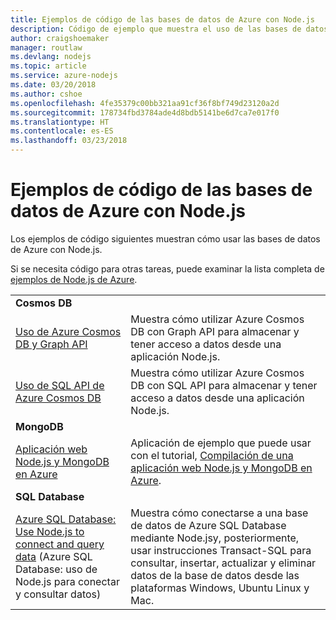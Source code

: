 ```yaml
---
title: Ejemplos de código de las bases de datos de Azure con Node.js
description: Código de ejemplo que muestra el uso de las bases de datos de Azure con Node.js.
author: craigshoemaker
manager: routlaw
ms.devlang: nodejs
ms.topic: article
ms.service: azure-nodejs
ms.date: 03/20/2018
ms.author: cshoe
ms.openlocfilehash: 4fe35379c00bb321aa91cf36f8bf749d23120a2d
ms.sourcegitcommit: 178734fbd3784ade4d8bdb5141be6d7ca7e017f0
ms.translationtype: HT
ms.contentlocale: es-ES
ms.lasthandoff: 03/23/2018
---
```

# <a name="azure-databases-with-nodejs-code-samples"></a>Ejemplos de código de las bases de datos de Azure con Node.js

Los ejemplos de código siguientes muestran cómo usar las bases de datos de Azure con Node.js.

Si se necesita código para otras tareas, puede examinar la lista completa de [ejemplos de Node.js de Azure](https://azure.microsoft.com/resources/samples/?term=nodejs).

| | |
|---|---|
| **Cosmos DB** ||
| [Uso de Azure Cosmos DB y Graph API](https://azure.microsoft.com/resources/samples/azure-cosmos-db-graph-nodejs-getting-started/) | Muestra cómo utilizar Azure Cosmos DB con Graph API para almacenar y tener acceso a datos desde una aplicación Node.js. |
| [Uso de SQL API de Azure Cosmos DB](https://azure.microsoft.com/resources/samples/azure-cosmos-db-documentdb-nodejs-getting-started/) | Muestra cómo utilizar Azure Cosmos DB con SQL API para almacenar y tener acceso a datos desde una aplicación Node.js. |
| **MongoDB** ||
| [Aplicación web Node.js y MongoDB en Azure](https://azure.microsoft.com/resources/samples/meanjs/) | Aplicación de ejemplo que puede usar con el tutorial, [Compilación de una aplicación web Node.js y MongoDB en Azure](http://docs.microsoft.com/azure/app-service-web/app-service-web-tutorial-nodejs-mongodb-app?toc=/azure/node/toc.json&bc=/azure/node/toc.json). |
| **SQL Database** ||
| [Azure SQL Database: Use Node.js to connect and query data](https://docs.microsoft.com/azure/sql-database/sql-database-connect-query-nodejs) (Azure SQL Database: uso de Node.js para conectar y consultar datos) | Muestra cómo conectarse a una base de datos de Azure SQL Database mediante Node.jsy, posteriormente, usar instrucciones Transact-SQL para consultar, insertar, actualizar y eliminar datos de la base de datos desde las plataformas Windows, Ubuntu Linux y Mac. |
